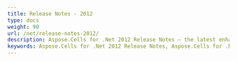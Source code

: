 ```yaml
---
title: Release Notes - 2012
type: docs
weight: 90
url: /net/release-notes-2012/
description: Aspose.Cells for .Net 2012 Release Notes – the latest enhancements, new features, and fixes.
keywords: Aspose.Cells for .Net 2012 Release Notes, Aspose.Cells for .Net 2012 updates and fixes
---
```



